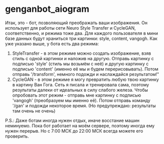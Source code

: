 # genganbot_aiogram
Итак, это - бот, позволяющий преображать ваши изображения. Он использует для работы сети Neuro Style Transfer и CycleGAN, соответственно, и режима тоже два.
Для каждого пользователя в мини базе данных будут храниться три картинки: style, content, vangogh. 
Как уже указано выше, у бота есть два режима:
1. StyleTransfer - в этом режиме можно создать изображение, взяв стиль с одной картинки и наложив на другую. 
Отправь картинку с подписью 'style' (стиль мы возьмём с неё)
и другую картинку с подписью 'content' (именно её мы и будем перерисовывать). Потом отправь '/transform', немного подожди и 
наслаждайся результатом!"
2. CycleGAN - в этом режиме я могу превратить любую твою картинку в картину Ван Гога. 
Сеть я писала и тренировала сама, поэтому результаты далеки от идеальных в силу слабого железа. Чтобы опробовать этот режим - 
отправь мне картинку с подписью 'vangogh' (преобразуем мы именно её). Потом отправь команду '/gan' и подожди некоторое время. (Но предупреждаю: результаты там очень не очень)

P.S.: Даже ботам иногда нужен отдых, иначе восстание машин неминуемо. Пока бот работает на моём сервере, поэтому иногда ему нужен перерыв. Но с 7:00 МСК 
до 22:00 МСК всегда можете его проверить.
